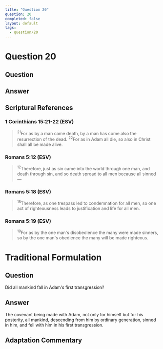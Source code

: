 ```yaml
---
title: "Question 20"
question: 20
completed: false
layout: default
tags:
  - question/20
---
```

# Question 20

## Question


## Answer


## Scriptural References
### 1 Corinthians 15:21-22 (ESV)
> <sup>21</sup>For as by a man came death, by a man has come also the resurrection of the dead.
> <sup>22</sup>For as in Adam all die, so also in Christ shall all be made alive.

### Romans 5:12 (ESV)
> <sup>12</sup>Therefore, just as sin came into the world through one man, and death through sin, and so death spread to all men because all sinned—

### Romans 5:18 (ESV)
> <sup>18</sup>Therefore, as one trespass led to condemnation for all men, so one act of righteousness leads to justification and life for all men.

### Romans 5:19 (ESV)
> <sup>19</sup>For as by the one man's disobedience the many were made sinners, so by the one man's obedience the many will be made righteous.

# Traditional Formulation
## Question
Did all mankind fall in Adam's first transgression?

## Answer
The covenant being made with Adam, not only for himself but for his posterity, all mankind, descending from him by ordinary generation, sinned in him, and fell with him in his first transgression.

## Adaptation Commentary
